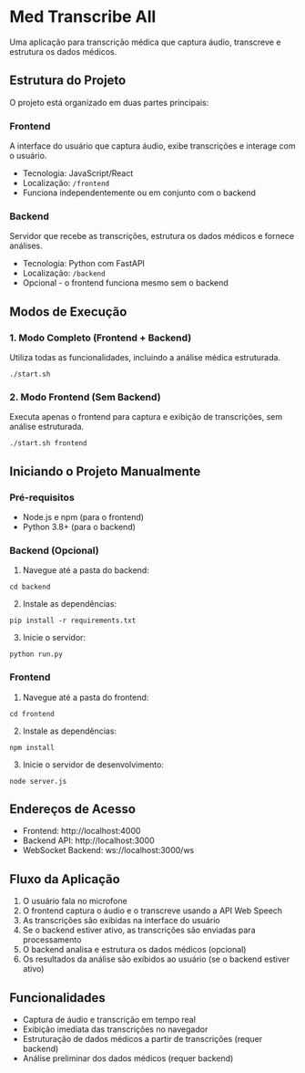 # Med Transcribe All

Uma aplicação para transcrição médica que captura áudio, transcreve e estrutura os dados médicos.

## Estrutura do Projeto

O projeto está organizado em duas partes principais:

### Frontend

A interface do usuário que captura áudio, exibe transcrições e interage com o usuário.

- Tecnologia: JavaScript/React
- Localização: `/frontend`
- Funciona independentemente ou em conjunto com o backend

### Backend

Servidor que recebe as transcrições, estrutura os dados médicos e fornece análises.

- Tecnologia: Python com FastAPI
- Localização: `/backend`
- Opcional - o frontend funciona mesmo sem o backend

## Modos de Execução

### 1. Modo Completo (Frontend + Backend)

Utiliza todas as funcionalidades, incluindo a análise médica estruturada.

```
./start.sh
```

### 2. Modo Frontend (Sem Backend)

Executa apenas o frontend para captura e exibição de transcrições, sem análise estruturada.

```
./start.sh frontend
```

## Iniciando o Projeto Manualmente

### Pré-requisitos

- Node.js e npm (para o frontend)
- Python 3.8+ (para o backend)

### Backend (Opcional)

1. Navegue até a pasta do backend:

```
cd backend
```

2. Instale as dependências:

```
pip install -r requirements.txt
```

3. Inicie o servidor:

```
python run.py
```

### Frontend

1. Navegue até a pasta do frontend:

```
cd frontend
```

2. Instale as dependências:

```
npm install
```

3. Inicie o servidor de desenvolvimento:

```
node server.js
```

## Endereços de Acesso

- Frontend: http://localhost:4000
- Backend API: http://localhost:3000
- WebSocket Backend: ws://localhost:3000/ws

## Fluxo da Aplicação

1. O usuário fala no microfone
2. O frontend captura o áudio e o transcreve usando a API Web Speech
3. As transcrições são exibidas na interface do usuário
4. Se o backend estiver ativo, as transcrições são enviadas para processamento
5. O backend analisa e estrutura os dados médicos (opcional)
6. Os resultados da análise são exibidos ao usuário (se o backend estiver ativo)

## Funcionalidades

- Captura de áudio e transcrição em tempo real
- Exibição imediata das transcrições no navegador
- Estruturação de dados médicos a partir de transcrições (requer backend)
- Análise preliminar dos dados médicos (requer backend)
